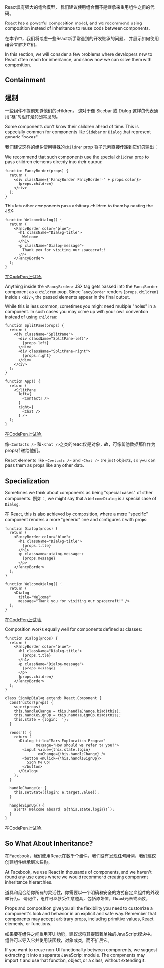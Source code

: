 
React具有强大的组合模型，
我们建议使用组合而不是继承来重用组件之间的代码。

React has a powerful composition model, and we recommend using composition instead of inheritance to reuse code between components.

在本节中，我们将考虑一些React新手常遇到的开发继承的问题，
并展示如何使用组合来解决它们。

In this section, we will consider a few problems where developers new to React often reach for inheritance, and show how we can solve them with composition.

## Containment
## 遏制

一些组件不提前知道他们的children。
这对于像    Sidebar 或   Dialog  这样的代表通用“框”的组件是特别常见的。

Some components don't know their children ahead of time. This is especially common for components like `Sidebar` or `Dialog` that represent generic "boxes".

我们建议这样的组件使用特殊的`children` prop
将子元素直接传递到它们的输出：

We recommend that such components use the special `children` prop to pass children elements directly into their output:

```js{4}
function FancyBorder(props) {
  return (
    <div className={'FancyBorder FancyBorder-' + props.color}>
      {props.children}
    </div>
  );
}
```

This lets other components pass arbitrary children to them by nesting the JSX:

```js{4-9}
function WelcomeDialog() {
  return (
    <FancyBorder color="blue">
      <h1 className="Dialog-title">
        Welcome
      </h1>
      <p className="Dialog-message">
        Thank you for visiting our spacecraft!
      </p>
    </FancyBorder>
  );
}
```

[在CodePen上试验.](http://codepen.io/gaearon/pen/ozqNOV?editors=0010)

Anything inside the `<FancyBorder>` JSX tag gets passed into the `FancyBorder` component as a `children` prop. Since `FancyBorder` renders `{props.children}` inside a `<div>`, the passed elements appear in the final output.

While this is less common, sometimes you might need multiple "holes" in a component. In such cases you may come up with your own convention instead of using `children`:

```js{5,8,18,21}
function SplitPane(props) {
  return (
    <div className="SplitPane">
      <div className="SplitPane-left">
        {props.left}
      </div>
      <div className="SplitPane-right">
        {props.right}
      </div>
    </div>
  );
}

function App() {
  return (
    <SplitPane
      left={
        <Contacts />
      }
      right={
        <Chat />
      } />
  );
}
```

[在CodePen上试验.](http://codepen.io/gaearon/pen/gwZOJp?editors=0010)

像`<Contacts />` 和 `<Chat />`之类的react仅是对象，故，可像其他数据那样作为props传递给他们。

React elements like `<Contacts />` and `<Chat />` are just objects, so you can pass them as props like any other data.

## Specialization

Sometimes we think about components as being "special cases" of other components. 例如：, we might say that a `WelcomeDialog` is a special case of `Dialog`.

在 React, this is also achieved by composition, where a more "specific" component renders a more "generic" one and configures it with props:

```js{5,8,16-18}
function Dialog(props) {
  return (
    <FancyBorder color="blue">
      <h1 className="Dialog-title">
        {props.title}
      </h1>
      <p className="Dialog-message">
        {props.message}
      </p>
    </FancyBorder>
  );
}

function WelcomeDialog() {
  return (
    <Dialog
      title="Welcome"
      message="Thank you for visiting our spacecraft!" />
  );
}
```

[在CodePen上试验.](http://codepen.io/gaearon/pen/kkEaOZ?editors=0010)

Composition works equally well for components defined as classes:

```js{10,27-31}
function Dialog(props) {
  return (
    <FancyBorder color="blue">
      <h1 className="Dialog-title">
        {props.title}
      </h1>
      <p className="Dialog-message">
        {props.message}
      </p>
      {props.children}
    </FancyBorder>
  );
}

class SignUpDialog extends React.Component {
  constructor(props) {
    super(props);
    this.handleChange = this.handleChange.bind(this);
    this.handleSignUp = this.handleSignUp.bind(this);
    this.state = {login: ''};
  }

  render() {
    return (
      <Dialog title="Mars Exploration Program"
              message="How should we refer to you?">
        <input value={this.state.login}
               onChange={this.handleChange} />
        <button onClick={this.handleSignUp}>
          Sign Me Up!
        </button>
      </Dialog>
    );
  }

  handleChange(e) {
    this.setState({login: e.target.value});
  }

  handleSignUp() {
    alert(`Welcome aboard, ${this.state.login}!`);
  }
}
```

[在CodePen上试验.](http://codepen.io/gaearon/pen/gwZbYa?editors=0010)

## So What About Inheritance?

在Facebook，我们使用React在数千个组件，我们没有发现任何用例，我们建议创建组件继承层次结构。

At Facebook, we use React in thousands of components, and we haven't found any use cases where we would recommend creating component inheritance hierarchies.

道具和组合给你所有的灵活性，你需要以一个明确和安全的方式自定义组件的外观和行为。 
请记住，组件可以接受任意道具，包括原始值，React元素或函数。

Props and composition give you all the flexibility you need to customize a component's look and behavior in an explicit and safe way. Remember that components may accept arbitrary props, including primitive values, React elements, or functions.

如果要在组件之间重用非UI功能，建议您将其提取到单独的JavaScript模块中。 
组件可以导入它并使用该函数，对象或类，而不扩展它。

If you want to reuse non-UI functionality between components, we suggest extracting it into a separate JavaScript module. The components may import it and use that function, object, or a class, without extending it.

